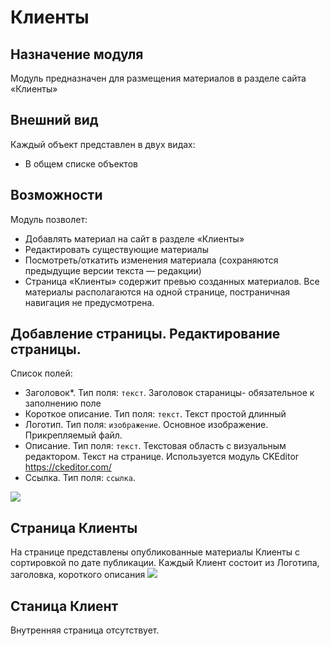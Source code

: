 # Клиенты
## Назначение модуля
Модуль предназначен для размещения материалов в разделе сайта «Клиенты»
## Внешний вид
Каждый объект представлен в двух видах:
- В общем списке объектов
## Возможности
Модуль позволет:
- Добавлять материал на сайт в разделе «Клиенты»
- Редактировать существующие материалы
- Посмотреть/откатить изменения материала (сохраняются предыдущие версии текста — редакции)
- Страница «Клиенты» содержит превью созданных материалов. Все материалы располагаются на одной странице, постраничная навигация не предусмотрена.
## Добавление страницы. Редактирование страницы.
Список полей:
- Заголовок*. Тип поля: `текст`. Заголовок стараницы- обязательное к заполнению поле
- Короткое описание. Тип поля: `текст`. Текст простой длинный
- Логотип. Тип поля: `изображение`. Основное изображение. Прикрепляемый файл.
- Описание. Тип поля: `текст`. Текстовая область с визуальным редактором. Текст на странице. Используется модуль CKEditor <https://ckeditor.com/>
- Ссылка. Тип поля: `ссылка`.

<img src="https://github.com/synapse-studio/helper/blob/master/tz/clients/client.jpg?raw=true">

## Страница Клиенты
На странице представлены опубликованные материалы  Клиенты с сортировкой по дате публикации.
Каждый Клиент состоит из Логотипа, заголовка, короткого описания
<img src="https://github.com/synapse-studio/helper/blob/master/tz/clients/clients.jpg?raw=true">

## Станица Клиент
Внутренняя страница отсутствует.

